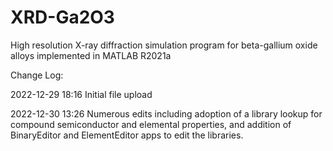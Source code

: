 # XRD-Ga2O3
High resolution X-ray diffraction simulation program for beta-gallium oxide alloys implemented in MATLAB R2021a

Change Log:

2022-12-29 18:16    Initial file upload

2022-12-30 13:26    Numerous edits including adoption of a library lookup for compound semiconductor and elemental properties, and addition of BinaryEditor and ElementEditor apps to edit the libraries.
